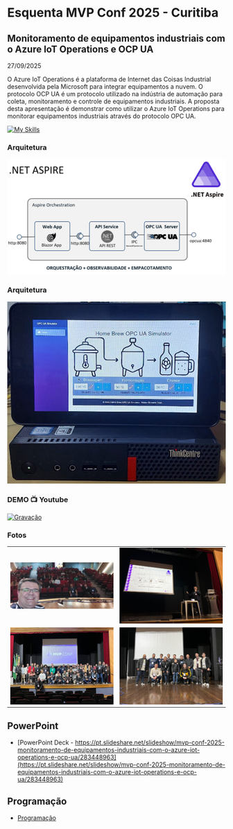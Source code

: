 # Esquenta MVP Conf 2025 - Curitiba

## Monitoramento de equipamentos industriais com o Azure IoT Operations e OCP UA

27/09/2025

O Azure IoT Operations é a plataforma de Internet das Coisas Industrial desenvolvida pela Microsoft para integrar equipamentos a nuvem. O protocolo OCP UA é um protocolo utilizado na indústria de automação para coleta, monitoramento e controle de equipamentos industriais. A proposta desta apresentação é demonstrar como utilizar o Azure IoT Operations para monitorar equipamentos industriais através do protocolo OPC UA.

[![My Skills](https://skillicons.dev/icons?i=azure,dotnet,docker,linux,raspberrypi)](https://skillicons.dev)

### Arquitetura
![Arquitetura](./img/arquitetura.png)

### Arquitetura
![Dipositivo](./img/dispositivo.jpg)

### DEMO 📺 Youtube
[![Gravação](https://img.youtube.com/vi/_BE27o_1SoA/0.jpg)](https://youtu.be/_BE27o_1SoA)

### Fotos
|  |  |
| -------- | ------- |
| ![Foto1](./img/img01.jpg) | ![Foto2](./img/img02.jpg) |
| ![Foto3](./img/img03.jpg) | ![Foto4](./img/img04.jpg) |

## PowerPoint
- [PowerPoint Deck - https://pt.slideshare.net/slideshow/mvp-conf-2025-monitoramento-de-equipamentos-industriais-com-o-azure-iot-operations-e-ocp-ua/283448963](https://pt.slideshare.net/slideshow/mvp-conf-2025-monitoramento-de-equipamentos-industriais-com-o-azure-iot-operations-e-ocp-ua/283448963)

## Programação
- [Programação](https://www.hubingressos.com.br/evento/mvpconfcuritiba)